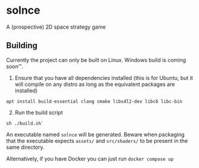 # solnce
A (prospective) 2D space strategy game

## Building
Currently the project can only be built on Linux. Windows build is coming soon™.
1. Ensure that you have all dependencies installed (this is for Ubuntu, but it will compile on any distro as long as the equivalent packages are installed)
```
apt install build-essential clang cmake libsdl2-dev libc6 libc-bin
```
2. Run the build script
```
sh ./build.sh`
```
An executable named `solnce` will be generated. Beware when packaging that the executable expects `assets/` and `src/shaders/` to be present in the same directory.

Alternatively, if you have Docker you can just run `docker compose up`
